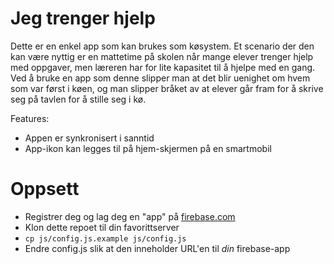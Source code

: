 Jeg trenger hjelp
============

Dette er en enkel app som kan brukes som køsystem. Et scenario der den kan være nyttig er en mattetime på skolen når mange elever trenger hjelp med oppgaver, men læreren har for lite kapasitet til å hjelpe med en gang. Ved å bruke en app som denne slipper man at det blir uenighet om hvem som var først i køen, og man slipper bråket av at elever går fram for å skrive seg på tavlen for å stille seg i kø.

Features:
* Appen er synkronisert i sanntid
* App-ikon kan legges til på hjem-skjermen på en smartmobil

# Oppsett

* Registrer deg og lag deg en "app" på [firebase.com](https://www.firebase.com)
* Klon dette repoet til din favorittserver
* `cp js/config.js.example js/config.js`
* Endre config.js slik at den inneholder URL'en til _din_ firebase-app

